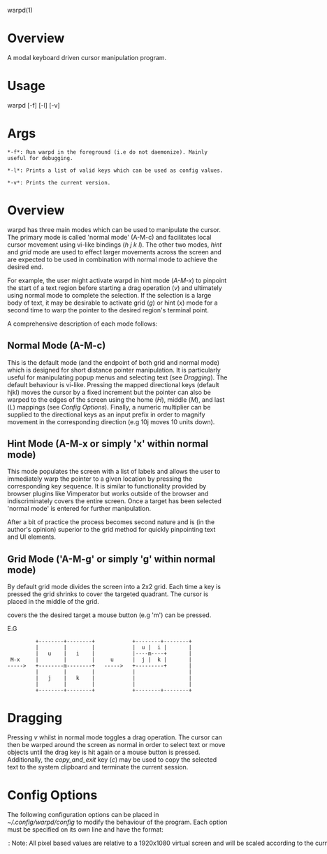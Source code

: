 warpd(1)

# Overview

A modal keyboard driven cursor manipulation program.

# Usage

warpd [-f] [-l] [-v]

# Args

	*-f*: Run warpd in the foreground (i.e do not daemonize). Mainly useful for debugging.

	*-l*: Prints a list of valid keys which can be used as config values.

	*-v*: Prints the current version.

# Overview

warpd has three main modes which can be used to manipulate the cursor. The
primary mode is called 'normal mode' (A-M-c) and facilitates local cursor
movement using vi-like bindings (_h_ _j_ _k_ _l_). The other two modes, *hint*
and *grid* mode are used to effect larger movements across the screen and are
expected to be used in combination with normal mode to achieve the desired end.

For example, the user might activate warpd in hint mode (_A-M-x_) to pinpoint
the start of a text region before starting a drag operation (_v_) and
ultimately using normal mode to complete the selection. If the selection is a
large body of text, it may be desirable to activate grid (_g_) or hint (_x_)
mode for a second time to warp the pointer to the desired region's terminal
point.

A comprehensive description of each mode follows:

## Normal Mode (A-M-c)

This is the default mode (and the endpoint of both grid and normal mode) which
is designed for short distance pointer manipulation. It is particularly useful
for manipulating popup menus and selecting text (see _Dragging_). The default
behaviour is vi-like. Pressing the mapped directional keys (default hjkl) moves
the cursor by a fixed increment but the pointer can also be warped to the edges
of the screen using the home (_H_), middle (_M_), and last (_L_) mappings (see
_Config Options_). Finally, a numeric multiplier can be supplied to the
directional keys as an input prefix in order to magnify movement in the
corresponding direction (e.g 10j moves 10 units down). 

## Hint Mode (A-M-x or simply 'x' within normal mode)

This mode populates the screen with a list of labels and allows the
user to immediately warp the pointer to a given location by pressing the
corresponding key sequence. It is similar to functionality provided by browser
plugins like Vimperator but works outside of the browser and indiscriminately
covers the entire screen. Once a target has been selected 'normal mode' is
entered for further manipulation.

After a bit of practice the process becomes second nature and is (in the
author's opinion) superior to the grid method for quickly pinpointing text and
UI elements.

## Grid Mode ('A-M-g' or simply 'g' within normal mode)

By default grid mode divides the screen into a 2x2 grid. Each time a key
is pressed the grid shrinks to cover the targeted quadrant. The cursor is placed
in the middle of the grid.

covers the the desired target a mouse button (e.g 'm') can be pressed.


E.G

```
         +--------+--------+            +--------+--------+
         |        |        |            |  u |  i |       |
         |   u    |   i    |            |----m----+       |
 M-x     |        |        |     u      |  j |  k |       |
----->   +--------m--------+   ----->   +---------+       |
         |        |        |            |                 |
         |   j    |   k    |            |                 |
         |        |        |            |                 |
         +--------+--------+            +--------+--------+
```

# Dragging

Pressing _v_ whilst in normal mode toggles a drag operation. The cursor can
then be warped around the screen as normal in order to select text or move
objects until the drag key is hit again or a mouse button is pressed.
Additionally, the *copy_and_exit* key (_c_) may be used to copy the selected
text to the system clipboard and terminate the current session.

# Config Options

The following configuration options can be placed in *~/.config/warpd/config* to modify the
behaviour of the program. Each option must be specified on its own line and
have the format:

<option>: <value>

_Note:_ All pixel based values are relative to a 1920x1080 virtual screen and
will be scaled according to the current dimensions.

{opts}

# Notes

## On Dragging

Activating discrete mode and pressing v can provide a familiar environment to a
_vi_ user but it is important to remember that cursor manipulation is
application agnostic and consequently ignorant of the text on the screen. All
movement is necessarily pixel based, consequently, drag + hint
mode can be a superior method for surgically selecting text (though it may at
first be less intuitive).

# Limitations/Bugs

- No multi monitor support (it may still work by treating the entire display as
  one giant screen, I haven't tried this). If you desire this feature feel free
  to lobby for it in a github issue.

- Programs which use Xinput to directly manipulate input devices may misbehave.
  See [Issue #3](https://github.com/rvaiya/warpd/issues/3#issuecomment-628936249) 
  for details.

